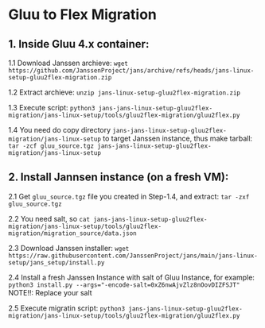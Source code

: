 # Gluu to Flex Migration

## 1. Inside Gluu 4.x container:

   1.1 Download Janssen archieve: `wget https://github.com/JanssenProject/jans/archive/refs/heads/jans-linux-setup-gluu2flex-migration.zip`

   1.2 Extract archieve: `unzip jans-linux-setup-gluu2flex-migration.zip`

   1.3 Execute script: `python3 jans-jans-linux-setup-gluu2flex-migration/jans-linux-setup/tools/gluu2flex-migration/gluu2flex.py`

   1.4 You need do copy directory `jans-jans-linux-setup-gluu2flex-migration/jans-linux-setup` to target Janssen instance, thus make tarball: `tar -zcf gluu_source.tgz jans-jans-linux-setup-gluu2flex-migration/jans-linux-setup`

## 2. Install Jannsen instance (on a fresh VM):

   2.1 Get `gluu_source.tgz` file you created in Step-1.4, and extract: `tar -zxf gluu_source.tgz`

   2.2 You need salt, so `cat jans-jans-linux-setup-gluu2flex-migration/jans-linux-setup/tools/gluu2flex-migration/migration_source/data.json`

   2.3 Download Janssen installer: `wget https://raw.githubusercontent.com/JanssenProject/jans/main/jans-linux-setup/jans_setup/install.py`

   2.4 Install a fresh Janssen Instance with salt of Gluu Instance, for example: `python3 install.py --args="-encode-salt=0xZ6nwAjvZlz8nOovDIZFSJT"`
      NOTE!!: Replace your salt

   2.5 Execute migratin script: `python3 jans-jans-linux-setup-gluu2flex-migration/jans-linux-setup/tools/gluu2flex-migration/gluu2flex.py`
